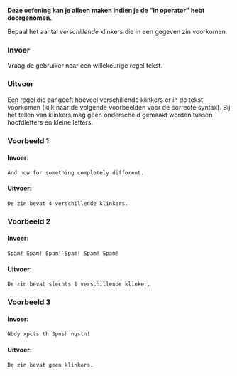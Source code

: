 **Deze oefening kan je alleen maken indien je de "in operator" hebt doorgenomen.**

Bepaal het aantal *verschillende* klinkers die in een gegeven zin voorkomen.

### Invoer

Vraag de gebruiker naar een willekeurige regel tekst.

### Uitvoer

Een regel die aangeeft hoeveel verschillende klinkers er in de tekst voorkomen (kijk naar de volgende voorbeelden voor de correcte syntax). Bij het tellen van klinkers mag geen onderscheid gemaakt worden tussen hoofdletters en kleine letters.

### Voorbeeld 1

#### Invoer:

```
And now for something completely different.
```

#### Uitvoer:

```
De zin bevat 4 verschillende klinkers.
```

### Voorbeeld 2

#### Invoer:

```
Spam! Spam! Spam! Spam! Spam! Spam!
```

#### Uitvoer:

```
De zin bevat slechts 1 verschillende klinker.
```

### Voorbeeld 3

#### Invoer:

```
Nbdy xpcts th Spnsh nqstn!
```

#### Uitvoer:

```
De zin bevat geen klinkers.
```
